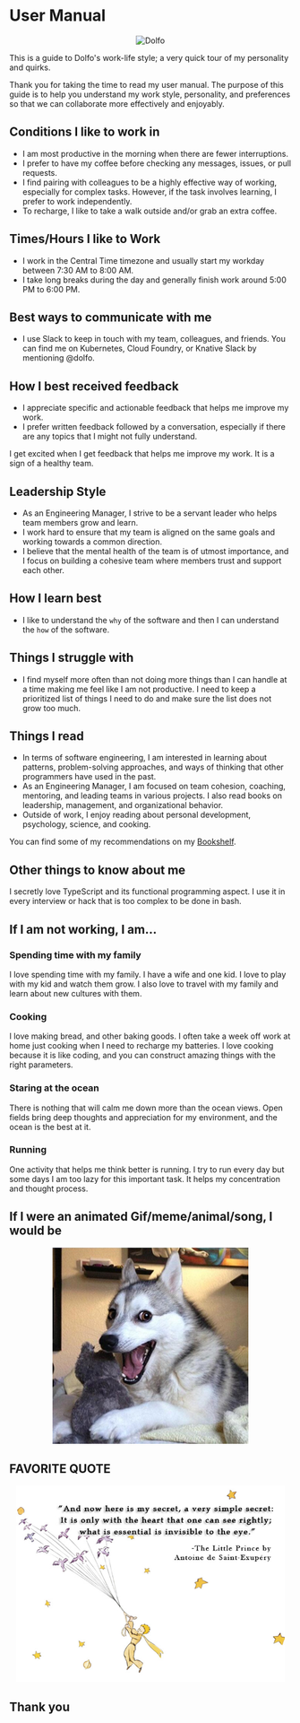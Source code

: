 # User Manual

<p align="center">
    <img src="https://avatars.githubusercontent.com/u/2008765?v=4" alt="Dolfo" width="250" height="250">
</p>

This is a guide to Dolfo's work-life style; a very quick tour of my personality and quirks.

Thank you for taking the time to read my user manual. The purpose of this guide is to help you understand my work style, personality, and preferences so that we can collaborate more effectively and enjoyably.

## Conditions I like to work in

- I am most productive in the morning when there are fewer interruptions.
- I prefer to have my coffee before checking any messages, issues, or pull requests.
- I find pairing with colleagues to be a highly effective way of working, especially for complex tasks. However, if the task involves learning, I prefer to work independently.
- To recharge, I like to take a walk outside and/or grab an extra coffee.

## Times/Hours I like to Work

- I work in the Central Time timezone and usually start my workday between 7:30 AM to 8:00 AM.
- I take long breaks during the day and generally finish work around 5:00 PM to 6:00 PM.

## Best ways to communicate with me

- I use Slack to keep in touch with my team, colleagues, and friends. You can find me on Kubernetes, Cloud Foundry, or Knative Slack by mentioning @dolfo.

## How I best received feedback

- I appreciate specific and actionable feedback that helps me improve my work.
- I prefer written feedback followed by a conversation, especially if there are any topics that I might not fully understand.

I get excited when I get feedback that helps me improve my work. It is a sign of a healthy team.

## Leadership Style

- As an Engineering Manager, I strive to be a servant leader who helps team members grow and learn.
- I work hard to ensure that my team is aligned on the same goals and working towards a common direction.
- I believe that the mental health of the team is of utmost importance, and I focus on building a cohesive team where members trust and support each other.

## How I learn best

- I like to understand the `why` of the software and then I can understand the `how` of the software.

## Things I struggle with

- I find myself more often than not doing more things than I can handle at a time making me feel like I am not productive. I need to keep a prioritized list of things I need to do and make sure the list does not grow too much.

## Things I read

- In terms of software engineering, I am interested in learning about patterns, problem-solving approaches, and ways of thinking that other programmers have used in the past.
- As an Engineering Manager, I am focused on team cohesion, coaching, mentoring, and leading teams in various projects. I also read books on leadership, management, and organizational behavior.
- Outside of work, I enjoy reading about personal development, psychology, science, and cooking.

You can find some of my recommendations on my [Bookshelf](../BOOKSHELF.md).

## Other things to know about me

I secretly love TypeScript and its functional programming aspect. I use it in every interview or hack that is too complex to be done in bash.

## If I am not working, I am...

### Spending time with my family

I love spending time with my family. I have a wife and one kid. I love to play with my kid and watch them grow. I also love to travel with my family and learn about new cultures with them.

### Cooking

I love making bread, and other baking goods. I often take a week off work at home just cooking when I need to recharge my batteries. I love cooking because it is like coding, and you can construct amazing things with the right parameters.

### Staring at the ocean

There is nothing that will calm me down more than the ocean views. Open fields bring deep thoughts and appreciation for my environment, and the ocean is the best at it.

### Running

One activity that helps me think better is running. I try to run every day but some days I am too lazy for this important task. It helps my concentration and thought process.

## If I were an animated Gif/meme/animal/song, I would be

<p align="center">
    <img src="./get-it-pun-dog.jpg" alt=""  height="350">
</p>

## FAVORITE QUOTE

<p align="center">
    <img src="./The-Little-Prince-Quote.jpg" alt=""  height="350">
</p>

## Thank you
